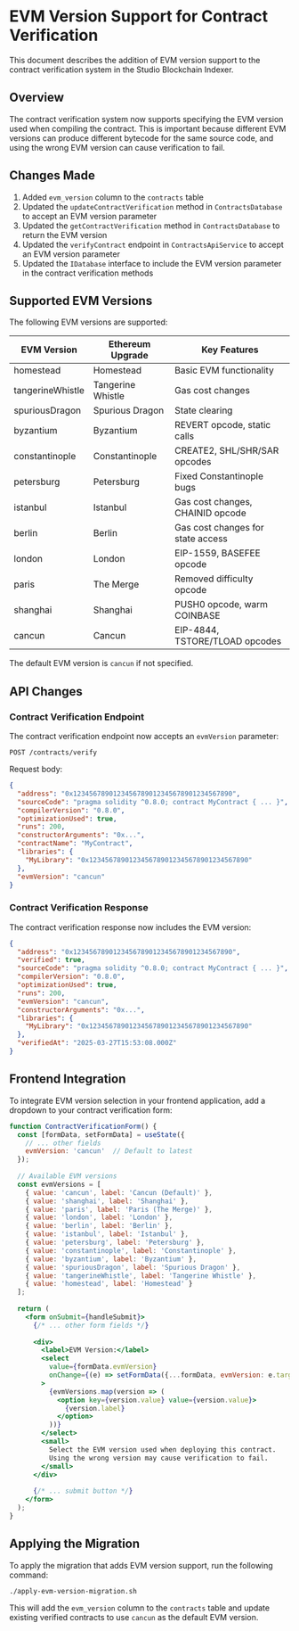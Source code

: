 # EVM Version Support for Contract Verification

This document describes the addition of EVM version support to the contract verification system in the Studio Blockchain Indexer.

## Overview

The contract verification system now supports specifying the EVM version used when compiling the contract. This is important because different EVM versions can produce different bytecode for the same source code, and using the wrong EVM version can cause verification to fail.

## Changes Made

1. Added `evm_version` column to the `contracts` table
2. Updated the `updateContractVerification` method in `ContractsDatabase` to accept an EVM version parameter
3. Updated the `getContractVerification` method in `ContractsDatabase` to return the EVM version
4. Updated the `verifyContract` endpoint in `ContractsApiService` to accept an EVM version parameter
5. Updated the `IDatabase` interface to include the EVM version parameter in the contract verification methods

## Supported EVM Versions

The following EVM versions are supported:

| EVM Version | Ethereum Upgrade | Key Features |
|-------------|------------------|--------------|
| homestead   | Homestead        | Basic EVM functionality |
| tangerineWhistle | Tangerine Whistle | Gas cost changes |
| spuriousDragon | Spurious Dragon | State clearing |
| byzantium   | Byzantium        | REVERT opcode, static calls |
| constantinople | Constantinople | CREATE2, SHL/SHR/SAR opcodes |
| petersburg  | Petersburg       | Fixed Constantinople bugs |
| istanbul    | Istanbul         | Gas cost changes, CHAINID opcode |
| berlin      | Berlin           | Gas cost changes for state access |
| london      | London           | EIP-1559, BASEFEE opcode |
| paris       | The Merge        | Removed difficulty opcode |
| shanghai    | Shanghai         | PUSH0 opcode, warm COINBASE |
| cancun      | Cancun           | EIP-4844, TSTORE/TLOAD opcodes |

The default EVM version is `cancun` if not specified.

## API Changes

### Contract Verification Endpoint

The contract verification endpoint now accepts an `evmVersion` parameter:

```
POST /contracts/verify
```

Request body:

```json
{
  "address": "0x1234567890123456789012345678901234567890",
  "sourceCode": "pragma solidity ^0.8.0; contract MyContract { ... }",
  "compilerVersion": "0.8.0",
  "optimizationUsed": true,
  "runs": 200,
  "constructorArguments": "0x...",
  "contractName": "MyContract",
  "libraries": {
    "MyLibrary": "0x1234567890123456789012345678901234567890"
  },
  "evmVersion": "cancun"
}
```

### Contract Verification Response

The contract verification response now includes the EVM version:

```json
{
  "address": "0x1234567890123456789012345678901234567890",
  "verified": true,
  "sourceCode": "pragma solidity ^0.8.0; contract MyContract { ... }",
  "compilerVersion": "0.8.0",
  "optimizationUsed": true,
  "runs": 200,
  "evmVersion": "cancun",
  "constructorArguments": "0x...",
  "libraries": {
    "MyLibrary": "0x1234567890123456789012345678901234567890"
  },
  "verifiedAt": "2025-03-27T15:53:08.000Z"
}
```

## Frontend Integration

To integrate EVM version selection in your frontend application, add a dropdown to your contract verification form:

```jsx
function ContractVerificationForm() {
  const [formData, setFormData] = useState({
    // ... other fields
    evmVersion: 'cancun'  // Default to latest
  });
  
  // Available EVM versions
  const evmVersions = [
    { value: 'cancun', label: 'Cancun (Default)' },
    { value: 'shanghai', label: 'Shanghai' },
    { value: 'paris', label: 'Paris (The Merge)' },
    { value: 'london', label: 'London' },
    { value: 'berlin', label: 'Berlin' },
    { value: 'istanbul', label: 'Istanbul' },
    { value: 'petersburg', label: 'Petersburg' },
    { value: 'constantinople', label: 'Constantinople' },
    { value: 'byzantium', label: 'Byzantium' },
    { value: 'spuriousDragon', label: 'Spurious Dragon' },
    { value: 'tangerineWhistle', label: 'Tangerine Whistle' },
    { value: 'homestead', label: 'Homestead' }
  ];
  
  return (
    <form onSubmit={handleSubmit}>
      {/* ... other form fields */}
      
      <div>
        <label>EVM Version:</label>
        <select 
          value={formData.evmVersion}
          onChange={(e) => setFormData({...formData, evmVersion: e.target.value})}
        >
          {evmVersions.map(version => (
            <option key={version.value} value={version.value}>
              {version.label}
            </option>
          ))}
        </select>
        <small>
          Select the EVM version used when deploying this contract. 
          Using the wrong version may cause verification to fail.
        </small>
      </div>
      
      {/* ... submit button */}
    </form>
  );
}
```

## Applying the Migration

To apply the migration that adds EVM version support, run the following command:

```bash
./apply-evm-version-migration.sh
```

This will add the `evm_version` column to the `contracts` table and update existing verified contracts to use `cancun` as the default EVM version.
